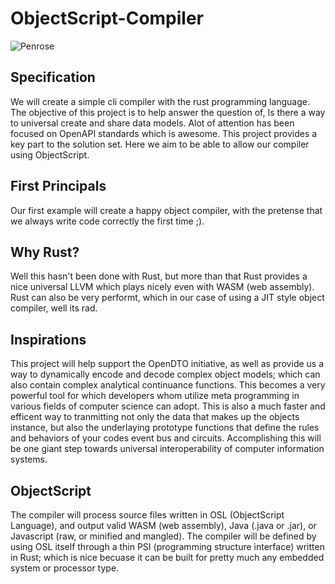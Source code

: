# ObjectScript-Compiler
![Penrose](https://images-na.ssl-images-amazon.com/images/I/41LxH9EJnFL._AC_SL1000_.jpg)

## Specification

We will create a simple cli compiler with the rust programming language. The objective of this project is to help answer the question of, Is there a way to universal create and share data models. Alot of attention has been focused on OpenAPI standards which is awesome. This project provides a key part to the solution set. Here we aim to be able to allow our compiler using ObjectScript. 

## First Principals
Our first example will create a happy object compiler, with the pretense that we always write code correctly the first time ;). 

## Why Rust?
Well this hasn't been done with Rust, but more than that Rust provides a nice universal LLVM which plays nicely even with WASM (web assembly). Rust can also be very performt, which in our case of using a JIT style object compiler, well its rad.

## Inspirations
This project will  help support the OpenDTO initiative, as well as provide us a way to dynamically encode and decode complex object models;  which can also contain complex analytical continuance functions. This becomes a very powerful tool for which developers whom utilize meta programming in various fields of computer science can adopt. This is also a much faster and efficent way to tranmitting not only the data that makes up the objects instance, but also the underlaying prototype functions that define the rules and behaviors of your codes event bus and circuits. Accomplishing this will be one giant step towards universal interoperability of computer information systems.

## ObjectScript
The compiler will process source files written in OSL (ObjectScript Language), and output valid WASM (web assembly), Java (.java or .jar), or Javascript (raw, or minified and mangled). The compiler will be defined by using OSL itself through a thin PSI (programming structure interface) written in Rust; which is nice becuase it can be built for pretty much any embedded system or processor type.
